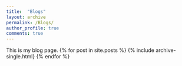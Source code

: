 ```yaml
---
title:  "Blogs"
layout: archive
permalink: /Blogs/
author_profile: true
comments: true
---
```


This is my blog page.
{% for post in site.posts %}
  {% include archive-single.html}
{% endfor %}
